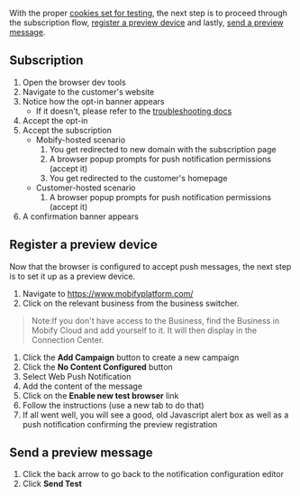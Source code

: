 With the proper [cookies set for testing](../cookies/#enable-the-subscription-flow),
the next step is to proceed through the subscription flow,
[register a preview device](#register-a-preview-device) and lastly,
[send a preview message](#send-a-preview-message).

## Subscription

1.  Open the browser dev tools
1.  Navigate to the customer's website
1.  Notice how the opt-in banner appears
    -   If it doesn't, please refer to the [troubleshooting docs](../troubleshooting/)
1.  Accept the opt-in
1.  Accept the subscription
    -   Mobify-hosted scenario
        1.  You get redirected to new domain with the subscription page
        1.  A browser popup prompts for push notification permissions (accept it)
        1.  You get redirected to the customer's homepage
    -   Customer-hosted scenario
        1.  A browser popup prompts for push notification permissions (accept it)
1.  A confirmation banner appears

## Register a preview device

Now that the browser is configured to accept push messages, the next step is to
set it up as a preview device.

1.  Navigate to <https://www.mobifyplatform.com/>
1.  Click on the relevant business from the business switcher.  

> Note:If you don't have access to the Business, find the Business in Mobify Cloud and add yourself to it.  It will then display in the Connection Center.

1.  Click the **Add Campaign** button to create a new campaign
1.  Click the **No Content Configured** button
1.  Select Web Push Notification
1.  Add the content of the message
1.  Click on the **Enable new test browser** link
1.  Follow the instructions (use a new tab to do that)
1.  If all went well, you will see a good, old Javascript alert box as well as a
    push notification confirming the preview registration

## Send a preview message

1.  Click the back arrow to go back to the notification configuration editor
1.  Click **Send Test**
